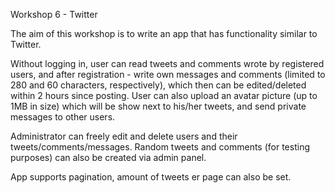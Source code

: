 Workshop 6 - Twitter

The aim of this workshop is to write an app that has functionality similar to Twitter.

Without logging in, user can read tweets and comments wrote by registered users, and after registration - write own messages and comments (limited to 280 and 60 characters, respectively), which then can be edited/deleted within 2 hours since posting. User can also upload an avatar picture (up to 1MB in size) which will be show next to his/her tweets, and send private messages to other users.

Administrator can freely edit and delete users and their tweets/comments/messages. Random tweets and comments (for testing purposes) can also be created via admin panel.

App supports pagination, amount of tweets er page can also be set.
